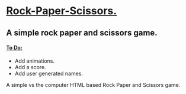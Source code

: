 <h1> <ins> Rock-Paper-Scissors. </ins> </h1>

<h2> A simple rock paper and scissors game. </h2>

<h4> <ins> To Do: </ins> </h4>
<ul> 
  <li> Add animations. </li>
  <li> Add a score. </li>
  <li> Add user generated names. </li>
</ul>

<p> A simple vs the computer HTML based Rock Paper and Scissors game. </p>
